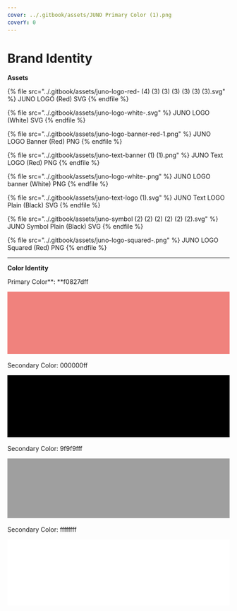 ```yaml
---
cover: ../.gitbook/assets/JUNO Primary Color (1).png
coverY: 0
---
```


# Brand Identity

**Assets**

{% file src="../.gitbook/assets/juno-logo-red- (4) (3) (3) (3) (3) (3) (3).svg" %}
JUNO LOGO (Red) SVG
{% endfile %}

{% file src="../.gitbook/assets/juno-logo-white-.svg" %}
JUNO LOGO (White) SVG
{% endfile %}

{% file src="../.gitbook/assets/juno-logo-banner-red-1.png" %}
JUNO LOGO Banner (Red) PNG
{% endfile %}

{% file src="../.gitbook/assets/juno-text-banner (1) (1).png" %}
JUNO Text LOGO (Red) PNG
{% endfile %}

{% file src="../.gitbook/assets/juno-logo-white-.png" %}
JUNO LOGO banner (White) PNG
{% endfile %}

{% file src="../.gitbook/assets/juno-text-logo (1).svg" %}
JUNO Text LOGO Plain (Black) SVG
{% endfile %}

{% file src="../.gitbook/assets/juno-symbol (2) (2) (2) (2) (2) (2).svg" %}
JUNO Symbol Plain (Black) SVG
{% endfile %}

{% file src="../.gitbook/assets/juno-logo-squared-.png" %}
JUNO LOGO Squared (Red) PNG
{% endfile %}

****

**Color Identity**

Primary Color**: **f0827dff

![](<../.gitbook/assets/juno-primary-color (1) (1) (1) (1) (1) (1) (1).png>)

Secondary Color: 000000ff

![](../.gitbook/assets/juno-secondary-color-black-.png)

Secondary Color: 9f9f9fff

![](../.gitbook/assets/juno-secondary-color-grey-.png)

Secondary Color: ffffffff

![](../.gitbook/assets/juno-secondary-color-white-.png)
